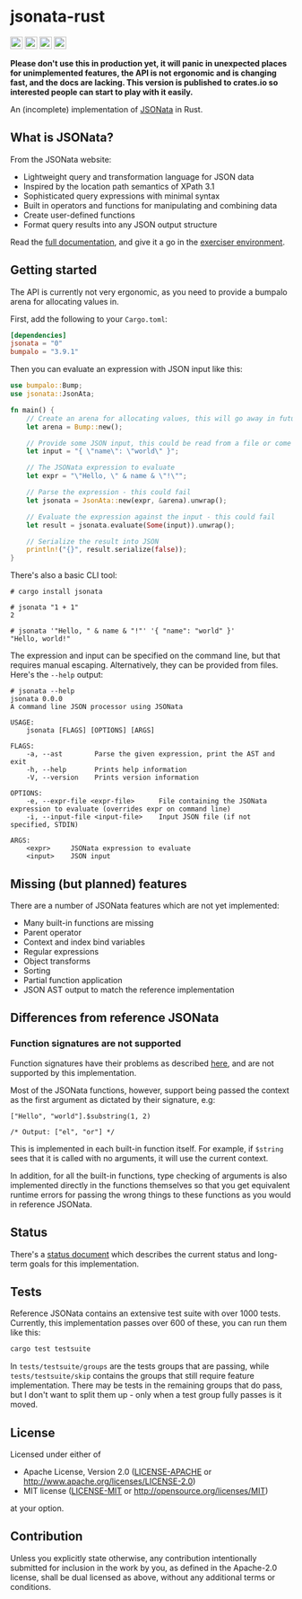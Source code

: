 # jsonata-rust

[<img alt="github" src="https://img.shields.io/badge/github-johanventer%2Fjsonata--rust-lightgrey?style=for-the-badge&logo=github" height=22>](https://github.com/johanventer/jsonata-rust/)
[<img alt="crates.io" src="https://img.shields.io/crates/v/jsonata?logo=rust&style=for-the-badge" height=22>](https://crates.io/crates/jsonata)
[<img alt="docs.rs" src="https://img.shields.io/docsrs/jsonata?label=docs.rs&logo=docs.rs&style=for-the-badge" height=22>](https://docs.rs/jsonata)
[<img alt="test status" src="https://img.shields.io/github/workflow/status/johanventer/jsonata-rust/Test%20Suite?label=tests&style=for-the-badge" height=22>](https://github.com/johanventer/jsonata-rust/actions?query=branch%3Amain)

**Please don't use this in production yet, it will panic in unexpected places for unimplemented features, the API is not ergonomic and is changing fast, and the docs are lacking. This version is published to crates.io so interested people can start to play with it easily.**

An (incomplete) implementation of [JSONata](https://jsonata.org) in Rust.

## What is JSONata?

From the JSONata website:

- Lightweight query and transformation language for JSON data
- Inspired by the location path semantics of XPath 3.1
- Sophisticated query expressions with minimal syntax
- Built in operators and functions for manipulating and combining data
- Create user-defined functions
- Format query results into any JSON output structure

Read the [full documentation](https://docs.jsonata.org/overview.html), and give it a go in the [exerciser environment](https://try.jsonata.org).

## Getting started

The API is currently not very ergonomic, as you need to provide a bumpalo arena for allocating values in.

First, add the following to your `Cargo.toml`:

```toml
[dependencies]
jsonata = "0"
bumpalo = "3.9.1"
```

Then you can evaluate an expression with JSON input like this:

```rust
use bumpalo::Bump;
use jsonata::JsonAta;

fn main() {
    // Create an arena for allocating values, this will go away in future except for advanced use cases
    let arena = Bump::new();

    // Provide some JSON input, this could be read from a file or come from the network
    let input = "{ \"name\": \"world\" }";

    // The JSONata expression to evaluate
    let expr = "\"Hello, \" & name & \"!\"";

    // Parse the expression - this could fail
    let jsonata = JsonAta::new(expr, &arena).unwrap();

    // Evaluate the expression against the input - this could fail
    let result = jsonata.evaluate(Some(input)).unwrap();

    // Serialize the result into JSON
    println!("{}", result.serialize(false));
}
```

There's also a basic CLI tool:

```
# cargo install jsonata

# jsonata "1 + 1"
2

# jsonata '"Hello, " & name & "!"' '{ "name": "world" }'
"Hello, world!"
```

The expression and input can be specified on the command line, but that requires manual escaping. Alternatively, they can be provided from files. Here's the `--help` output:

```
# jsonata --help
jsonata 0.0.0
A command line JSON processor using JSONata

USAGE:
    jsonata [FLAGS] [OPTIONS] [ARGS]

FLAGS:
    -a, --ast        Parse the given expression, print the AST and exit
    -h, --help       Prints help information
    -V, --version    Prints version information

OPTIONS:
    -e, --expr-file <expr-file>      File containing the JSONata expression to evaluate (overrides expr on command line)
    -i, --input-file <input-file>    Input JSON file (if not specified, STDIN)

ARGS:
    <expr>     JSONata expression to evaluate
    <input>    JSON input
```

## Missing (but planned) features

There are a number of JSONata features which are not yet implemented:

- Many built-in functions are missing
- Parent operator
- Context and index bind variables
- Regular expressions
- Object transforms
- Sorting
- Partial function application
- JSON AST output to match the reference implementation

## Differences from reference JSONata

### Function signatures are not supported

Function signatures have their problems as described [here](docs/function-signatures.md), and are not supported by this implementation.

Most of the JSONata functions, however, support being passed the context as the first argument as dictated by their signature, e.g:

```
["Hello", "world"].$substring(1, 2)

/* Output: ["el", "or"] */
```

This is implemented in each built-in function itself. For example, if `$string` sees that it is called with no arguments, it will use the current context.

In addition, for all the built-in functions, type checking of arguments is also implemented directly in the functions themselves so that you get equivalent runtime errors for passing the wrong things to these functions as you would in reference JSONata.

## Status

There's a [status document](docs/status.md) which describes the current status and long-term goals for this implementation.

## Tests

Reference JSONata contains an extensive test suite with over 1000 tests. Currently, this implementation passes over 600 of these, you can run them like this:

```bash
cargo test testsuite
```

In `tests/testsuite/groups` are the tests groups that are passing, while `tests/testsuite/skip` contains the groups that still require feature implementation. There may be tests in the remaining groups that do pass, but I don't want to split them up - only when a test group fully passes is it moved.

## License

Licensed under either of

- Apache License, Version 2.0
  ([LICENSE-APACHE](LICENSE-APACHE) or http://www.apache.org/licenses/LICENSE-2.0)
- MIT license
  ([LICENSE-MIT](LICENSE-MIT) or http://opensource.org/licenses/MIT)

at your option.

## Contribution

Unless you explicitly state otherwise, any contribution intentionally submitted
for inclusion in the work by you, as defined in the Apache-2.0 license, shall be
dual licensed as above, without any additional terms or conditions.
